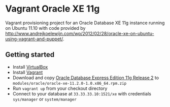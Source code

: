 Vagrant Oracle XE 11g
=====================

Vagrant provisioning project for an Oracle Database XE 11g instance running on Ubuntu 11.10 with code provided by http://www.andrejkoelewijn.com/wp/2012/02/28/oracle-xe-on-ubuntu-using-vagrant-and-puppet/.

Getting started
---------------

* Install [VirtualBox](https://www.virtualbox.org)
* Install [Vagrant](http://vagrantup.com)
* Download and copy [Oracle Database Express Edition 11g Release 2](http://www.oracle.com/technetwork/database/express-edition/downloads/index.html) to `modules/oracle/oracle-xe-11.2.0-1.0.x86_64.rpm.zip`
* Run `vagrant up` from your checkout directory
* Connect to your database at `33.33.33.10:1521/xe` with credentials `sys/manager` or `system/manager`